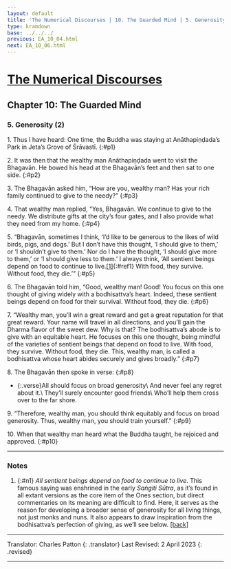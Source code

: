 ```yaml
---
layout: default
title: 'The Numerical Discourses | 10. The Guarded Mind | 5. Generosity (2)'
type: kramdown
base: ../../../
previous: EA_10_04.html
next: EA_10_06.html
---
```


# [The Numerical Discourses](../index.html)
## Chapter 10: The Guarded Mind
### 5. Generosity (2)

1\. Thus I have heard: One time, the Buddha was staying at Anāthapiṇḍada’s Park in Jeta’s Grove of Śrāvastī.
{:#p1}

2\. It was then that the wealthy man Anāthapiṇḍada went to visit the Bhagavān. He bowed his head at the Bhagavān’s feet and then sat to one side.
{:#p2}

3\. The Bhagavān asked him, “How are you, wealthy man? Has your rich family continued to give to the needy?”
{:#p3}

4\. That wealthy man replied, “Yes, Bhagavān. We continue to give to the needy. We distribute gifts at the city’s four gates, and I also provide what they need from my home.
{:#p4}

5\. “Bhagavān, sometimes I think, ‘I’d like to be generous to the likes of wild birds, pigs, and dogs.’ But I don’t have this thought, ‘I should give to them,’ or ‘I shouldn’t give to them.’ Nor do I have the thought, ‘I should give more to them,’ or ‘I should give less to them.’ I always think, ‘All sentient beings depend on food to continue to live.[\[1\]](#n1){:#ref1} With food, they survive. Without food, they die.’”
{:#p5}

6\. The Bhagavān told him, “Good, wealthy man! Good! You focus on this one thought of giving widely with a bodhisattva’s heart. Indeed, these sentient beings depend on food for their survival. Without food, they die.
{:#p6}

7\. “Wealthy man, you’ll win a great reward and get a great reputation for that great reward. Your name will travel in all directions, and you’ll gain the Dharma flavor of the sweet dew. Why is that? The bodhisattva’s abode is to give with an equitable heart. He focuses on this one thought, being mindful of the varieties of sentient beings that depend on food to live. With food, they survive. Without food, they die. This, wealthy man, is called a bodhisattva whose heart abides securely and gives broadly.”
{:#p7}

8\. The Bhagavān then spoke in verse:
{:#p8}

* {:.verse}All should focus on broad generosity\\
And never feel any regret about it.\\
They’ll surely encounter good friends\\
Who’ll help them cross over to the far shore.

9\. “Therefore, wealthy man, you should think equitably and focus on broad generosity. Thus, wealthy man, you should train yourself.”
{:#p9}

10\. When that wealthy man heard what the Buddha taught, he rejoiced and approved.
{:#p10}

---

### Notes

1. {:#n1} *All sentient beings depend on food to continue to live*. This famous saying was enshrined in the early *Saṅgiti Sūtra*, as it’s found in all extant versions as the core item of the Ones section, but direct commentaries on its meaning are difficult to find. Here, it serves as the reason for developing a broader sense of generosity for all living things, not just monks and nuns. It also appears to draw inspiration from the bodhisattva’s perfection of giving, as we’ll see below. [\[back\]](#ref1)

---

Translator: Charles Patton
{: .translator}
Last Revised: 2 April 2023
{: .revised}

---